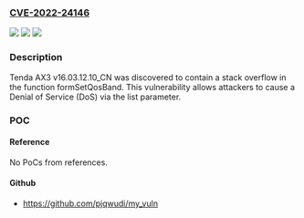 ### [CVE-2022-24146](https://cve.mitre.org/cgi-bin/cvename.cgi?name=CVE-2022-24146)
![](https://img.shields.io/static/v1?label=Product&message=n%2Fa&color=blue)
![](https://img.shields.io/static/v1?label=Version&message=n%2Fa&color=blue)
![](https://img.shields.io/static/v1?label=Vulnerability&message=n%2Fa&color=brighgreen)

### Description

Tenda AX3 v16.03.12.10_CN was discovered to contain a stack overflow in the function formSetQosBand. This vulnerability allows attackers to cause a Denial of Service (DoS) via the list parameter.

### POC

#### Reference
No PoCs from references.

#### Github
- https://github.com/pjqwudi/my_vuln

